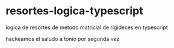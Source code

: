 # resortes-logica-typescript
logica de resortes de metodo matricial de rigideces en typescript


hackeamos el saludo a tonio por segunda vez

